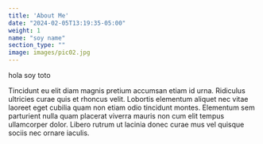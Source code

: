 ```yaml
---
title: 'About Me'
date: "2024-02-05T13:19:35-05:00"
weight: 1
name: "soy name"
section_type: ""
image: images/pic02.jpg
---
```

hola soy toto

Tincidunt eu elit diam magnis pretium accumsan etiam id urna. Ridiculus
            ultricies curae quis et rhoncus velit. Lobortis elementum aliquet nec vitae
            laoreet eget cubilia quam non etiam odio tincidunt montes. Elementum sem
            parturient nulla quam placerat viverra mauris non cum elit tempus ullamcorper
            dolor. Libero rutrum ut lacinia donec curae mus vel quisque sociis nec
            ornare iaculis.